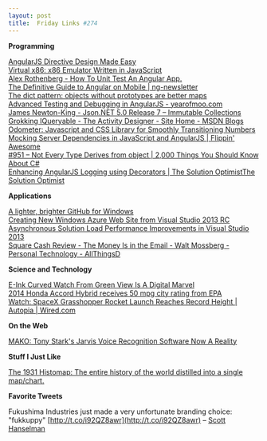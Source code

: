 ```yaml
---
layout: post
title:  Friday Links #274
---
```

**Programming**

[AngularJS Directive Design Made Easy](http://seanhess.github.io/2013/10/14/angularjs-directive-design.html)  
[Virtual x86: x86 Emulator Written in JavaScript](http://copy.sh/v24/?utm_source=javascriptweekly&utm_medium=email)  
[Alex Rothenberg - How To Unit Test An Angular App.](http://www.alexrothenberg.com/2013/08/06/how-to-unit-test-an-angular-app.html?utm_source=ng-newsletter&utm_campaign=c8d675da59-AngularJS_Newsletter_10_15_1310_15_2013&utm_medium=email&utm_term=0_fa61364f13-c8d675da59-88880093)  
[The Definitive Guide to Angular on Mobile | ng-newsletter](http://www.ng-newsletter.com/posts/angular-on-mobile.html?utm_source=ng-newsletter&utm_campaign=c8d675da59-AngularJS_Newsletter_10_15_1310_15_2013&utm_medium=email&utm_term=0_fa61364f13-c8d675da59-88880093)  
[The dict pattern: objects without prototypes are better maps](http://www.2ality.com/2013/10/dict-pattern.html?utm_source=feedburner&utm_medium=feed&utm_campaign=Feed%3A+2ality+%282ality+%E2%80%93+technology%2C+life%29)  
[Advanced Testing and Debugging in AngularJS - yearofmoo.com](http://www.yearofmoo.com/2013/09/advanced-testing-and-debugging-in-angularjs.html?utm_source=ng-newsletter&utm_campaign=c8d675da59-AngularJS_Newsletter_10_15_1310_15_2013&utm_medium=email&utm_term=0_fa61364f13-c8d675da59-88880093)  
[James Newton-King - Json.NET 5.0 Release 7 – Immutable Collections](http://james.newtonking.com/archive/2013/10/14/json-net-5-0-release-7-immutable-collections)  
[Grokking IQueryable - The Activity Designer - Site Home - MSDN Blogs](http://blogs.msdn.com/b/tilovell/archive/2013/10/15/grokking-iqueryable.aspx)  
[Odometer: Javascript and CSS Library for Smoothly Transitioning Numbers](http://github.hubspot.com/odometer/?utm_source=javascriptweekly&utm_medium=email)  
[Mocking Server Dependencies in JavaScript and AngularJS | Flippin' Awesome](http://flippinawesome.org/2013/09/09/mocking-server-dependencies-in-javascript-and-angularjs/)  
[#951 – Not Every Type Derives from object | 2,000 Things You Should Know About C#](http://csharp.2000things.com/2013/10/14/951-not-every-type-derives-from-object/)  
[Enhancing AngularJS Logging using Decorators | The Solution OptimistThe Solution Optimist](http://solutionoptimist.com/2013/10/07/enhance-angularjs-logging-using-decorators/)

**Applications**

[A lighter, brighter GitHub for Windows](https://github.com/blog/1656-a-lighter-brighter-github-for-windows)  
[Creating New Windows Azure Web Site from Visual Studio 2013 RC ](http://blogs.msdn.com/b/webdev/archive/2013/09/11/creating-new-windows-azure-web-site-from-visual-studio-2013-rc.aspx)  
[Asynchronous Solution Load Performance Improvements in Visual Studio 2013](http://blogs.msdn.com/b/visualstudio/archive/2013/10/14/asynchronous-solution-load-performance-improvements-in-visual-studio-2013.aspx)  
[Square Cash Review - The Money Is in the Email - Walt Mossberg - Personal Technology - AllThingsD](http://allthingsd.com/20131015/the-money-is-in-the-email/)

**Science and Technology**

[E-Ink Curved Watch From Green View Is A Digital Marvel](http://www.bitrebels.com/technology/green-view-e-ink-curved-watch/)  
[2014 Honda Accord Hybrid receives 50 mpg city rating from EPA](http://www.gizmag.com/2014-honda-accord-hybrid-50-mpg-epa/29350/)  
[Watch: SpaceX Grasshopper Rocket Launch Reaches Record Height | Autopia | Wired.com](http://www.wired.com/autopia/2013/10/spacex-grasshopper-video-drone/)

**On the Web**

[MAKO: Tony Stark's Jarvis Voice Recognition Software Now A Reality](http://www.bitrebels.com/technology/mako-voice-recognition-system/)

**Stuff I Just Like**

[The 1931 Histomap: The entire history of the world distilled into a single map/chart.](http://www.slate.com/blogs/the_vault/2013/08/12/the_1931_histomap_the_entire_history_of_the_world_distilled_into_a_single.html?wpisrc=most_viral)

**Favorite Tweets**

Fukushima Industries just made a very unfortunate branding choice: "fukkuppy" [http://t.co/i92QZ8awr](http://t.co/i92QZ8awr) – [Scott Hanselman](https://twitter.com/shanselman/status/389883016631185408)
